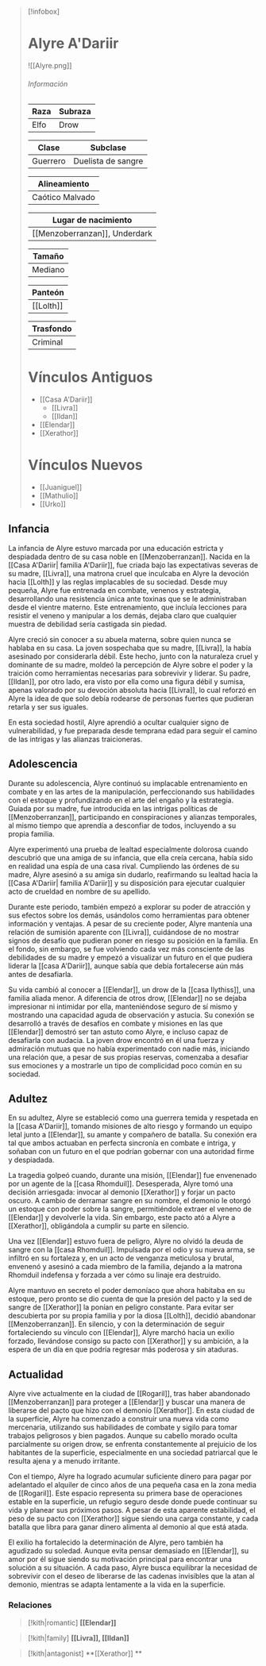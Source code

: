 
> [!infobox]
> # Alyre A'Dariir
> ![[Alyre.png]]
> ###### Información
> | Raza  | Subraza |
> | ------ | -------- |
> | Elfo     | Drow     |
> 
> | Clase      | Subclase                 |
> | --------- | ------------------- |
> | Guerrero | Duelista de sangre |
> 
> | Alineamiento       |
> | ----------------- |
> | Caótico Malvado |
> 
> | Lugar de nacimiento                   |
> | -------------------------------- |
> | [[Menzoberranzan]], Underdark |
>
> | Tamaño  |
> | --------- |
> | Mediano |
>
> | Panteón |
> | -------- |
> | [[Lolth]]      |
> 
>| Trasfondo |
> | -------- |
> | Criminal   |
>
> # Vínculos Antiguos
> - [[Casa A'Dariir]]
> 	- [[Livra]]
> 	- [[Ildan]]
> - [[Elendar]]
> - [[Xerathor]] 
> # Vínculos Nuevos
> - [[Juaniguel]]
> - [[Mathulio]]
> - [[Urko]]

## Infancia

La infancia de Alyre estuvo marcada por una educación estricta y despiadada dentro de su casa noble en [[Menzoberranzan]]. Nacida en la [[Casa A'Dariir| familia A'Dariir]], fue criada bajo las expectativas severas de su madre, [[Livra]], una matrona cruel que inculcaba en Alyre la devoción hacia [[Lolth]] y las reglas implacables de su sociedad. Desde muy pequeña, Alyre fue entrenada en combate, venenos y estrategia, desarrollando una resistencia única ante toxinas que se le administraban desde el vientre materno. Este entrenamiento, que incluía lecciones para resistir el veneno y manipular a los demás, dejaba claro que cualquier muestra de debilidad sería castigada sin piedad.

Alyre creció sin conocer a su abuela materna, sobre quien nunca se hablaba en su casa. La joven sospechaba que su madre, [[Livra]], la había asesinado por considerarla débil. Este hecho, junto con la naturaleza cruel y dominante de su madre, moldeó la percepción de Alyre sobre el poder y la traición como herramientas necesarias para sobrevivir y liderar. Su padre, [[Ildan]], por otro lado, era visto por ella como una figura débil y sumisa, apenas valorado por su devoción absoluta hacia [[Livra]], lo cual reforzó en Alyre la idea de que solo debía rodearse de personas fuertes que pudieran retarla y ser sus iguales.

En esta sociedad hostil, Alyre aprendió a ocultar cualquier signo de vulnerabilidad, y fue preparada desde temprana edad para seguir el camino de las intrigas y las alianzas traicioneras.

## Adolescencia

Durante su adolescencia, Alyre continuó su implacable entrenamiento en combate y en las artes de la manipulación, perfeccionando sus habilidades con el estoque y profundizando en el arte del engaño y la estrategia. Guiada por su madre, fue introducida en las intrigas políticas de [[Menzoberranzan]], participando en conspiraciones y alianzas temporales, al mismo tiempo que aprendía a desconfiar de todos, incluyendo a su propia familia.

Alyre experimentó una prueba de lealtad especialmente dolorosa cuando descubrió que una amiga de su infancia, que ella creía cercana, había sido en realidad una espía de una casa rival. Cumpliendo las órdenes de su madre, Alyre asesinó a su amiga sin dudarlo, reafirmando su lealtad hacia la [[Casa A'Dariir| familia A'Dariir]] y su disposición para ejecutar cualquier acto de crueldad en nombre de su apellido.

Durante este periodo, también empezó a explorar su poder de atracción y sus efectos sobre los demás, usándolos como herramientas para obtener información y ventajas. A pesar de su creciente poder, Alyre mantenía una relación de sumisión aparente con [[Livra]], cuidándose de no mostrar signos de desafío que pudieran poner en riesgo su posición en la familia. En el fondo, sin embargo, se fue volviendo cada vez más consciente de las debilidades de su madre y empezó a visualizar un futuro en el que pudiera liderar la [[casa A'Dariir]], aunque sabía que debía fortalecerse aún más antes de desafiarla.

Su vida cambió al conocer a [[Elendar]], un drow de la [[casa Ilythiss]], una familia aliada menor. A diferencia de otros drow, [[Elendar]] no se dejaba impresionar ni intimidar por ella, manteniéndose seguro de sí mismo y mostrando una capacidad aguda de observación y astucia. Su conexión se desarrolló a través de desafíos en combate y misiones en las que [[Elendar]] demostró ser tan astuto como Alyre, e incluso capaz de desafiarla con audacia. La joven drow encontró en él una fuerza y admiración mutuas que no había experimentado con nadie más, iniciando una relación que, a pesar de sus propias reservas, comenzaba a desafiar sus emociones y a mostrarle un tipo de complicidad poco común en su sociedad.

## Adultez

En su adultez, Alyre se estableció como una guerrera temida y respetada en la [[casa A'Dariir]], tomando misiones de alto riesgo y formando un equipo letal junto a [[Elendar]], su amante y compañero de batalla. Su conexión era tal que ambos actuaban en perfecta sincronía en combate e intriga, y soñaban con un futuro en el que podrían gobernar con una autoridad firme y despiadada.

La tragedia golpeó cuando, durante una misión, [[Elendar]] fue envenenado por un agente de la [[casa Rhomduil]]. Desesperada, Alyre tomó una decisión arriesgada: invocar al demonio [[Xerathor]] y forjar un pacto oscuro. A cambio de derramar sangre en su nombre, el demonio le otorgó un estoque con poder sobre la sangre, permitiéndole extraer el veneno de [[Elendar]] y devolverle la vida. Sin embargo, este pacto ató a Alyre a [[Xerathor]], obligándola a cumplir su parte en silencio.

Una vez [[Elendar]] estuvo fuera de peligro, Alyre no olvidó la deuda de sangre con la [[casa Rhomduil]]. Impulsada por el odio y su nueva arma, se infiltró en su fortaleza y, en un acto de venganza meticulosa y brutal, envenenó y asesinó a cada miembro de la familia, dejando a la matrona Rhomduil indefensa y forzada a ver cómo su linaje era destruido.

Alyre mantuvo en secreto el poder demoníaco que ahora habitaba en su estoque, pero pronto se dio cuenta de que la presión del pacto y la sed de sangre de [[Xerathor]] la ponían en peligro constante. Para evitar ser descubierta por su propia familia y por la diosa [[Lolth]], decidió abandonar [[Menzoberranzan]]. En silencio, y con la determinación de seguir fortaleciendo su vínculo con [[Elendar]], Alyre marchó hacia un exilio forzado, llevándose consigo su pacto con [[Xerathor]] y su ambición, a la espera de un día en que podría regresar más poderosa y sin ataduras.

## Actualidad

Alyre vive actualmente en la ciudad de [[Rogaril]], tras haber abandonado [[Menzoberranzan]] para proteger a [[Elendar]] y buscar una manera de liberarse del pacto que hizo con el demonio [[Xerathor]]. En esta ciudad de la superficie, Alyre ha comenzado a construir una nueva vida como mercenaria, utilizando sus habilidades de combate y sigilo para tomar trabajos peligrosos y bien pagados. Aunque su cabello morado oculta parcialmente su origen drow, se enfrenta constantemente al prejuicio de los habitantes de la superficie, especialmente en una sociedad patriarcal que le resulta ajena y a menudo irritante.

Con el tiempo, Alyre ha logrado acumular suficiente dinero para pagar por adelantado el alquiler de cinco años de una pequeña casa en la zona media de [[Rogaril]]. Este espacio representa su primera base de operaciones estable en la superficie, un refugio seguro desde donde puede continuar su vida y planear sus próximos pasos. A pesar de esta aparente estabilidad, el peso de su pacto con [[Xerathor]] sigue siendo una carga constante, y cada batalla que libra para ganar dinero alimenta al demonio al que está atada.

El exilio ha fortalecido la determinación de Alyre, pero también ha agudizado su soledad. Aunque evita pensar demasiado en [[Elendar]], su amor por él sigue siendo su motivación principal para encontrar una solución a su situación. A cada paso, Alyre busca equilibrar la necesidad de sobrevivir con el deseo de liberarse de las cadenas invisibles que la atan al demonio, mientras se adapta lentamente a la vida en la superficie.

### Relaciones
> [!kith|romantic] **[[Elendar]]** 

> [!kith|family] **[[Livra]], [[Ildan]]**

> [!kith|antagonist] **[[Xerathor]] **



